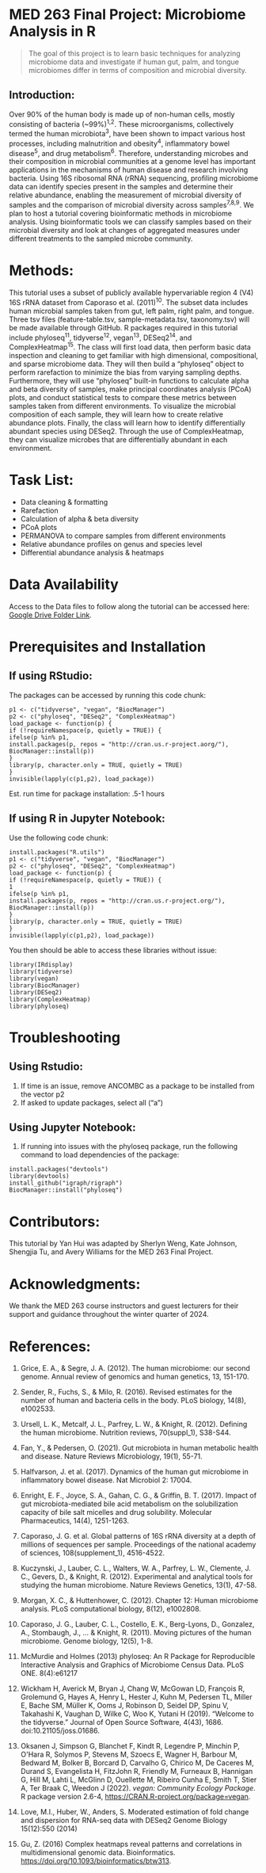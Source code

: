 # MED 263 Final Project: Microbiome Analysis in R

> The goal of this project is to learn basic techniques for analyzing microbiome data and investigate if human gut, palm, and tongue microbiomes differ in terms of composition and microbial diversity. 

## Introduction:
Over 90% of the human body is made up of non-human cells, mostly consisting of bacteria (~99%)<sup>1,2</sup>. These microorganisms, collectively termed the human microbiota<sup>3</sup>, have been shown to impact various host processes, including malnutrition and obesity<sup>4</sup>, inflammatory bowel disease<sup>5</sup>, and drug metabolism<sup>6</sup>. Therefore, understanding microbes and their composition in microbial communities at a genome level has important applications in the mechanisms of human disease and research involving bacteria. Using 16S ribosomal RNA (rRNA) sequencing, profiling microbiome data can identify species present in the samples and determine their relative abundance, enabling the measurement of microbial diversity of samples and the comparison of microbial diversity across samples<sup>7,8,9</sup>. We plan to host a tutorial covering bioinformatic methods in microbiome analysis. Using bioinformatic tools we can classify samples based on their microbial diversity and look at changes of aggregated measures under different treatments to the sampled microbe community.

# Methods:
This tutorial uses a subset of publicly available hypervariable region 4 (V4) 16S rRNA dataset from Caporaso et al. (2011)<sup>10</sup>. The subset data includes human microbial samples taken from gut, left palm, right palm, and tongue. Three tsv files (feature-table.tsv, sample-metadata.tsv, taxonomy.tsv) will be made available through GitHub. R packages required in this tutorial include phyloseq<sup>11</sup>, tidyverse<sup>12</sup>, vegan<sup>13</sup>, DESeq2<sup>14</sup>, and ComplexHeatmap<sup>15</sup>.
The class will first load data, then perform basic data inspection and cleaning to get familiar with high dimensional, compositional, and sparse microbiome data. They will then build a “phyloseq” object to perform rarefaction to minimize the bias from varying sampling depths. Furthermore, they will use “phyloseq” built-in functions to calculate alpha and beta diversity of samples, make principal coordinates analysis (PCoA) plots, and conduct statistical tests to compare these metrics between samples taken from different environments. To visualize the microbial composition of each sample, they will learn how to create relative abundance plots. Finally, the class will learn how to identify differentially abundant species using DESeq2. Through the use of ComplexHeatmap, they can visualize microbes that are differentially abundant in each environment.

# Task List:

* Data cleaning & formatting
* Rarefaction
* Calculation of alpha & beta diversity
* PCoA plots
* PERMANOVA to compare samples from different environments
* Relative abundance profiles on genus and species level
* Differential abundance analysis & heatmaps

# Data Availability
Access to the Data files to follow along the tutorial can be accessed here: [Google Drive Folder Link](https://drive.google.com/drive/folders/1L4oR2CkqmCIcGuHUSuyaQnW9GlauV3yo?usp=drive_link).

# Prerequisites and Installation
## If using RStudio:
The packages can be accessed by running this code chunk:

```{r}
p1 <- c("tidyverse", "vegan", "BiocManager")
p2 <- c("phyloseq", "DESeq2", "ComplexHeatmap")
load_package <- function(p) {
if (!requireNamespace(p, quietly = TRUE)) {
ifelse(p %in% p1,
install.packages(p, repos = "http://cran.us.r-project.aorg/"),
BiocManager::install(p))
}
library(p, character.only = TRUE, quietly = TRUE)
}
invisible(lapply(c(p1,p2), load_package))
```

Est. run time for package installation: .5-1 hours

## If using R in Jupyter Notebook:
Use the following code chunk:
```{r}
install.packages("R.utils")
p1 <- c("tidyverse", "vegan", "BiocManager")
p2 <- c("phyloseq", "DESeq2", "ComplexHeatmap")
load_package <- function(p) {
if (!requireNamespace(p, quietly = TRUE)) {
1
ifelse(p %in% p1,
install.packages(p, repos = "http://cran.us.r-project.org/"),
BiocManager::install(p))
}
library(p, character.only = TRUE, quietly = TRUE)
}
invisible(lapply(c(p1,p2), load_package))
```

You then should be able to access these libraries without issue:
```{r}
library(IRdisplay)
library(tidyverse)
library(vegan)
library(BiocManager)
library(DESeq2)
library(ComplexHeatmap)
library(phyloseq)
```

# Troubleshooting
## Using Rstudio:

1. If time is an issue, remove ANCOMBC as a package to be installed from the vector p2
2. If asked to update packages, select all (“a”)

## Using Jupyter Notebook:

1. If running into issues with the phyloseq package, run the following command to load dependencies of
the package:

```{r}
install.packages("devtools")
library(devtools)
install_github("igraph/rigraph")
BiocManager::install("phyloseq")
```

# Contributors:
This tutorial by Yan Hui was adapted by Sherlyn Weng, Kate Johnson, Shengjia Tu, and Avery Williams for the MED 263 Final Project.

# Acknowledgments:
We thank the MED 263 course instructors and guest lecturers for their support and guidance throughout the winter quarter of 2024.

# References:

1. Grice, E. A., & Segre, J. A. (2012). The human microbiome: our second genome. Annual review of genomics and human genetics, 13, 151-170.

2. Sender, R., Fuchs, S., & Milo, R. (2016). Revised estimates for the number of human and bacteria cells in the body. PLoS biology, 14(8), e1002533.

3. Ursell, L. K., Metcalf, J. L., Parfrey, L. W., & Knight, R. (2012). Defining the human microbiome. Nutrition reviews, 70(suppl_1), S38-S44.

4. Fan, Y., & Pedersen, O. (2021). Gut microbiota in human metabolic health and disease. Nature Reviews Microbiology, 19(1), 55-71.

5. Halfvarson, J. et al. (2017). Dynamics of the human gut microbiome in inflammatory bowel disease. Nat Microbiol 2: 17004.

6. Enright, E. F., Joyce, S. A., Gahan, C. G., & Griffin, B. T. (2017). Impact of gut microbiota-mediated bile acid metabolism on the solubilization capacity of bile salt micelles and drug solubility. Molecular Pharmaceutics, 14(4), 1251-1263.

7. Caporaso, J. G. et al. Global patterns of 16S rRNA diversity at a depth of millions of sequences per sample. Proceedings of the national academy of sciences, 108(supplement_1), 4516-4522.

8. Kuczynski, J., Lauber, C. L., Walters, W. A., Parfrey, L. W., Clemente, J. C., Gevers, D., & Knight, R. (2012). Experimental and analytical tools for studying the human microbiome. Nature Reviews Genetics, 13(1), 47-58.

9. Morgan, X. C., & Huttenhower, C. (2012). Chapter 12: Human microbiome analysis. PLoS computational biology, 8(12), e1002808.

10. Caporaso, J. G., Lauber, C. L., Costello, E. K., Berg-Lyons, D., Gonzalez, A., Stombaugh, J., ... & Knight, R. (2011). Moving pictures of the human microbiome. Genome biology, 12(5), 1-8.

11. McMurdie and Holmes (2013) phyloseq: An R Package for Reproducible Interactive Analysis and Graphics of Microbiome Census Data. PLoS ONE. 8(4):e61217

12. Wickham H, Averick M, Bryan J, Chang W, McGowan LD, François R, Grolemund G, Hayes A, Henry L, Hester J, Kuhn M, Pedersen TL, Miller E, Bache SM, Müller K, Ooms J, Robinson D, Seidel DP, Spinu V, Takahashi K, Vaughan D, Wilke C, Woo K, Yutani H (2019). “Welcome to the tidyverse.” Journal of Open Source Software, 4(43), 1686. doi:10.21105/joss.01686.

13. Oksanen J, Simpson G, Blanchet F, Kindt R, Legendre P, Minchin P, O'Hara R, Solymos P, Stevens M, Szoecs E, Wagner H, Barbour M, Bedward M, Bolker B, Borcard D, Carvalho G, Chirico M, De Caceres M, Durand S, Evangelista H, FitzJohn R, Friendly M, Furneaux B, Hannigan G, Hill M, Lahti L, McGlinn D, Ouellette M, Ribeiro Cunha E, Smith T, Stier A, Ter Braak C, Weedon J (2022). _vegan: Community Ecology Package_. R package version 2.6-4, <https://CRAN.R-project.org/package=vegan>.

14. Love, M.I., Huber, W., Anders, S. Moderated estimation of fold change and dispersion for RNA-seq data with DESeq2 Genome Biology 15(12):550 (2014)

15. Gu, Z. (2016) Complex heatmaps reveal patterns and correlations in multidimensional genomic data. Bioinformatics. https://doi.org/10.1093/bioinformatics/btw313.
